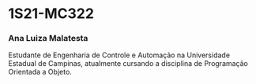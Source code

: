 # 1S21-MC322

### Ana Luiza Malatesta 

Estudante de Engenharia de Controle e Automação na Universidade Estadual de Campinas, atualmente cursando a disciplina de Programação Orientada a Objeto.
